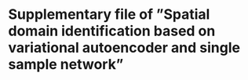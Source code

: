 # Supplementary file of ”Spatial domain identification based on variational autoencoder and single sample network”


